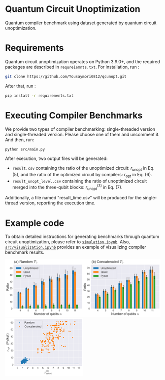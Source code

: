 # Quantum Circuit Unoptimization

Quantum compiler benchmark using dataset generated by quantum circuit unoptimization.

# Requirements

Quantum circuit unoptimization operates on Python 3.9.0+, and the required packages are described in `requreiemnts.txt`.
For installation, run :

```bash
git clone https://github.com/Yousaymori0812/qcunopt.git
```

After that, run :

```bash
pip install -r requirements.txt
```

# Executing Compiler Benchmarks

We provide two types of compiler benchmarking: single-threaded version and single-threaded version. Please choose one of them and uncomment it. And then, run:

```bash
python src/main.py
```

After execution, two output files will be generated:

- `result.csv` containing the ratio of the unoptimized circuit: $r_{\mathrm{unopt}}$ in Eq. (5), and the ratio of the optimized circuit by compilers: $r_{\mathrm{opt}}$ in Eq. (6).
- `result_unopt_level.csv` containing the ratio of unoptimized circuit merged into the three-qubit
blocks: $r^{(3)}_{\mathrm{unopt}}$ in Eq. (7).

Additionally, a file named "result_time.csv" will be produced for the single-thread version, reporting the execution time.

# Example code

To obtain detailed instructions for generating benchmarks through quantum circuit unoptimization, please refer to [`simulation.ipynb`](src/simulation.ipynb). Also, [`src/visualization.ipynb`](visualization.ipynb) provides an example of visualizing compiler benchmark results.

<img src="data/output_result.png">　
<img src="data/output_result_unopt_level.png"  width=50% height=50%>